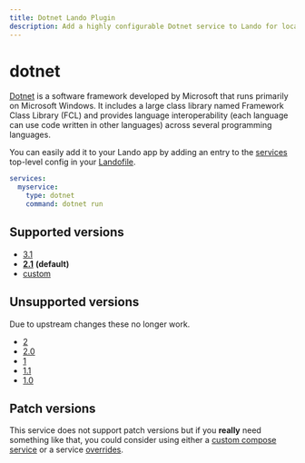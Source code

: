 ```yaml
---
title: Dotnet Lando Plugin
description: Add a highly configurable Dotnet service to Lando for local development with all the power of Docker and Docker Compose.
---
```


# dotnet

[Dotnet](https://en.wikipedia.org/wiki/.NET_Framework) is a software framework developed by Microsoft that runs primarily on Microsoft Windows. It includes a large class library named Framework Class Library (FCL) and provides language interoperability (each language can use code written in other languages) across several programming languages.

You can easily add it to your Lando app by adding an entry to the [services](https://docs.lando.dev/config/services.html) top-level config in your [Landofile](https://docs.lando.dev/config).

```yaml
services:
  myservice:
    type: dotnet
    command: dotnet run
```

## Supported versions

*   [3.1](https://hub.docker.com/_/microsoft-dotnet-sdk/)
*   **[2.1](https://hub.docker.com/_/microsoft-dotnet-sdk)** **(default)**
*   [custom](https://docs.lando.dev/config/services.html#building-a-custom-service)

## Unsupported versions

Due to upstream changes these no longer work.

*   [2](https://hub.docker.com/r/microsoft/dotnet/)
*   [2.0](https://hub.docker.com/r/microsoft/dotnet/)
*   [1](https://hub.docker.com/r/microsoft/dotnet/)
*   [1.1](https://hub.docker.com/r/microsoft/dotnet/)
*   [1.0](https://hub.docker.com/r/microsoft/dotnet/)

## Patch versions

This service does not support patch versions but if you **really** need something like that, you could consider using either a [custom compose service](https://docs.lando.dev/compose) or a service [overrides](https://docs.lando.dev/config/services.html#overrides).
